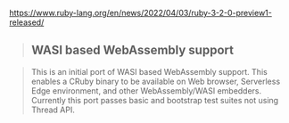 https://www.ruby-lang.org/en/news/2022/04/03/ruby-3-2-0-preview1-released/

> ## WASI based WebAssembly support

> This is an initial port of WASI based WebAssembly support. This enables a CRuby binary to be available on Web browser, Serverless Edge environment, and other WebAssembly/WASI embedders. Currently this port passes basic and bootstrap test suites not using Thread API.